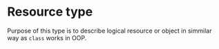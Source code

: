 # Resource type

Purpose of this type is to describe logical resource or object in simmilar way as `class` works in OOP.